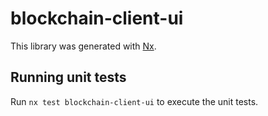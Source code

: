 # blockchain-client-ui

This library was generated with [Nx](https://nx.dev).

## Running unit tests

Run `nx test blockchain-client-ui` to execute the unit tests.
